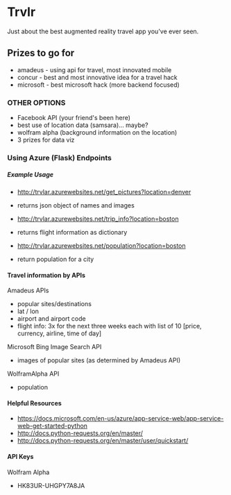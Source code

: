 # Trvlr
Just about the best augmented reality travel app you've ever seen.

## Prizes to go for
- amadeus - using api for travel, most innovated mobile
- concur - best and most innovative idea for a travel hack
- microsoft - best microsoft hack (more backend focused)

### OTHER OPTIONS
- Facebook API (your friend's been here)
- best use of location data (samsara)... maybe?
- wolfram alpha (background information on the location)
- 3 prizes for data viz

### Using Azure (Flask) Endpoints

##### Example Usage
- http://trvlar.azurewebsites.net/get_pictures?location=denver
- returns json object of names and images

- http://trvlar.azurewebsites.net/trip_info?location=boston
- returns flight information as dictionary

- http://trvlar.azurewebsites.net/population?location=boston
- return population for a city

#### Travel information by APIs

Amadeus APIs
- popular sites/destinations
- lat / lon
- airport and airport code
- flight info: 3x for the next three weeks each with list of 10 [price, currency, airline, time of day]

Microsoft Bing Image Search API
- images of popular sites (as determined by Amadeus API)

WolframAlpha API
- population


#### Helpful Resources
- https://docs.microsoft.com/en-us/azure/app-service-web/app-service-web-get-started-python
- http://docs.python-requests.org/en/master/
- http://docs.python-requests.org/en/master/user/quickstart/

#### API Keys

Wolfram Alpha
- HK83UR-UHGPY7A8JA
